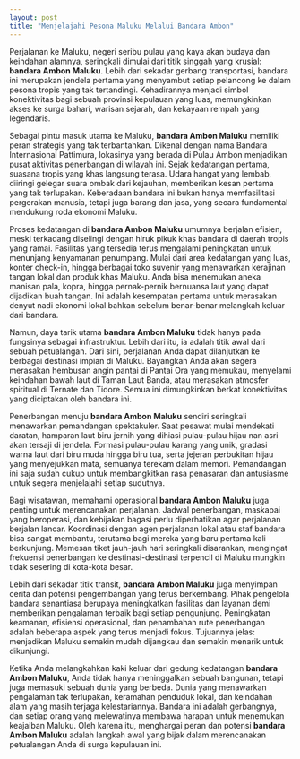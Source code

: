```yaml
---
layout: post
title: "Menjelajahi Pesona Maluku Melalui Bandara Ambon"
---
```


Perjalanan ke Maluku, negeri seribu pulau yang kaya akan budaya dan keindahan alamnya, seringkali dimulai dari titik singgah yang krusial: **bandara Ambon Maluku**. Lebih dari sekadar gerbang transportasi, bandara ini merupakan jendela pertama yang menyambut setiap pelancong ke dalam pesona tropis yang tak tertandingi. Kehadirannya menjadi simbol konektivitas bagi sebuah provinsi kepulauan yang luas, memungkinkan akses ke surga bahari, warisan sejarah, dan kekayaan rempah yang legendaris.

Sebagai pintu masuk utama ke Maluku, **bandara Ambon Maluku** memiliki peran strategis yang tak terbantahkan. Dikenal dengan nama Bandara Internasional Pattimura, lokasinya yang berada di Pulau Ambon menjadikan pusat aktivitas penerbangan di wilayah ini. Sejak kedatangan pertama, suasana tropis yang khas langsung terasa. Udara hangat yang lembab, diiringi gelegar suara ombak dari kejauhan, memberikan kesan pertama yang tak terlupakan. Keberadaan bandara ini bukan hanya memfasilitasi pergerakan manusia, tetapi juga barang dan jasa, yang secara fundamental mendukung roda ekonomi Maluku.

Proses kedatangan di **bandara Ambon Maluku** umumnya berjalan efisien, meski terkadang diselingi dengan hiruk pikuk khas bandara di daerah tropis yang ramai. Fasilitas yang tersedia terus mengalami peningkatan untuk menunjang kenyamanan penumpang. Mulai dari area kedatangan yang luas, konter check-in, hingga berbagai toko suvenir yang menawarkan kerajinan tangan lokal dan produk khas Maluku. Anda bisa menemukan aneka manisan pala, kopra, hingga pernak-pernik bernuansa laut yang dapat dijadikan buah tangan. Ini adalah kesempatan pertama untuk merasakan denyut nadi ekonomi lokal bahkan sebelum benar-benar melangkah keluar dari bandara.

Namun, daya tarik utama **bandara Ambon Maluku** tidak hanya pada fungsinya sebagai infrastruktur. Lebih dari itu, ia adalah titik awal dari sebuah petualangan. Dari sini, perjalanan Anda dapat dilanjutkan ke berbagai destinasi impian di Maluku. Bayangkan Anda akan segera merasakan hembusan angin pantai di Pantai Ora yang memukau, menyelami keindahan bawah laut di Taman Laut Banda, atau merasakan atmosfer spiritual di Ternate dan Tidore. Semua ini dimungkinkan berkat konektivitas yang diciptakan oleh bandara ini.

Penerbangan menuju **bandara Ambon Maluku** sendiri seringkali menawarkan pemandangan spektakuler. Saat pesawat mulai mendekati daratan, hamparan laut biru jernih yang dihiasi pulau-pulau hijau nan asri akan tersaji di jendela. Formasi pulau-pulau karang yang unik, gradasi warna laut dari biru muda hingga biru tua, serta jejeran perbukitan hijau yang menyejukkan mata, semuanya terekam dalam memori. Pemandangan ini saja sudah cukup untuk membangkitkan rasa penasaran dan antusiasme untuk segera menjelajahi setiap sudutnya.

Bagi wisatawan, memahami operasional **bandara Ambon Maluku** juga penting untuk merencanakan perjalanan. Jadwal penerbangan, maskapai yang beroperasi, dan kebijakan bagasi perlu diperhatikan agar perjalanan berjalan lancar. Koordinasi dengan agen perjalanan lokal atau staf bandara bisa sangat membantu, terutama bagi mereka yang baru pertama kali berkunjung. Memesan tiket jauh-jauh hari seringkali disarankan, mengingat frekuensi penerbangan ke destinasi-destinasi terpencil di Maluku mungkin tidak sesering di kota-kota besar.

Lebih dari sekadar titik transit, **bandara Ambon Maluku** juga menyimpan cerita dan potensi pengembangan yang terus berkembang. Pihak pengelola bandara senantiasa berupaya meningkatkan fasilitas dan layanan demi memberikan pengalaman terbaik bagi setiap pengunjung. Peningkatan keamanan, efisiensi operasional, dan penambahan rute penerbangan adalah beberapa aspek yang terus menjadi fokus. Tujuannya jelas: menjadikan Maluku semakin mudah dijangkau dan semakin menarik untuk dikunjungi.

Ketika Anda melangkahkan kaki keluar dari gedung kedatangan **bandara Ambon Maluku**, Anda tidak hanya meninggalkan sebuah bangunan, tetapi juga memasuki sebuah dunia yang berbeda. Dunia yang menawarkan pengalaman tak terlupakan, keramahan penduduk lokal, dan keindahan alam yang masih terjaga kelestariannya. Bandara ini adalah gerbangnya, dan setiap orang yang melewatinya membawa harapan untuk menemukan keajaiban Maluku. Oleh karena itu, menghargai peran dan potensi **bandara Ambon Maluku** adalah langkah awal yang bijak dalam merencanakan petualangan Anda di surga kepulauan ini.
